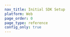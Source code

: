 ```yaml
---
nav_title: Initial SDK Setup
platform: Web
page_order: 0
page_type: reference
config_only: true
---
```

